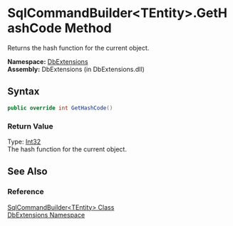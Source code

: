 SqlCommandBuilder&lt;TEntity>.GetHashCode Method
================================================
Returns the hash function for the current object.

**Namespace:** [DbExtensions][1]  
**Assembly:** DbExtensions (in DbExtensions.dll)

Syntax
------

```csharp
public override int GetHashCode()
```

### Return Value
Type: [Int32][2]  
The hash function for the current object.

See Also
--------

### Reference
[SqlCommandBuilder&lt;TEntity> Class][3]  
[DbExtensions Namespace][1]  

[1]: ../README.md
[2]: http://msdn.microsoft.com/en-us/library/td2s409d
[3]: README.md